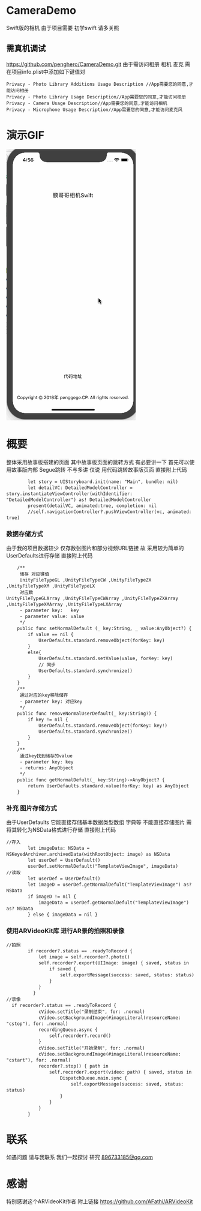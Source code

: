 # CameraDemo
Swift版的相机 由于项目需要 初学swift 请多关照
## 需真机调试
https://github.com/penghero/CameraDemo.git
由于需访问相册 相机 麦克 需在项目info.plist中添加如下键值对
```
Privacy - Photo Library Additions Usage Description //App需要您的同意,才能访问相册
Privacy - Photo Library Usage Description//App需要您的同意,才能访问相册
Privacy - Camera Usage Description//App需要您的同意,才能访问相机
Privacy - Microphone Usage Description//App需要您的同意,才能访问麦克风
```
# 演示GIF
![image](https://github.com/penghero/CameraDemo/blob/master/gif/Untitle2.gif)
# 概要
整体采用故事版搭建的页面 其中故事版页面的跳转方式 有必要讲一下 首先可以使用故事版内部 Segue跳转 不与多讲 仅说 用代码跳转故事版页面 直接附上代码
```
        let story = UIStoryboard.init(name: "Main", bundle: nil)
        let detailVC: DetailedModelController = story.instantiateViewController(withIdentifier: "DetailedModelController") as! DetailedModelController
        present(detailVC, animated:true, completion: nil
        //self.navigationController?.pushViewController(vc, animated: true)

```
### 数据存储方式
由于我的项目数据较少 仅存数张图片和部分视频URL链接 故 采用较为简单的UserDefaults进行存储 直接附上代码
```
    /**
     储存 对应键值
     UnityFileTypeGL ,UnityFileTypeCW ,UnityFileTypeZX ,UnityFileTypeXM ,UnityFileTypeLX
     对应数
UnityFileTypeGLArray ,UnityFileTypeCWArray ,UnityFileTypeZXArray ,UnityFileTypeXMArray ,UnityFileTypeLXArray
     - parameter key:   key
     - parameter value: value
     */
    public func setNormalDefault (_ key:String, _ value:AnyObject?) {
        if value == nil {
            UserDefaults.standard.removeObject(forKey: key)
        }
        else{
            UserDefaults.standard.setValue(value, forKey: key)
            // 同步
            UserDefaults.standard.synchronize()
        }
    }
    /**
     通过对应的key移除储存
     - parameter key: 对应key
     */
    public func removeNormalUserDefault(_ key:String?) {
        if key != nil {
            UserDefaults.standard.removeObject(forKey: key!)
            UserDefaults.standard.synchronize()
        }
    }
    /**
     通过key找到储存的value
     - parameter key: key
     - returns: AnyObject
     */
    public func getNormalDefult(_ key:String)->AnyObject? {
        return UserDefaults.standard.value(forKey: key) as AnyObject
    }

```
### 补充 图片存储方式
由于UserDefaults 它能直接存储基本数据类型数组 字典等 不能直接存储图片 需将其转化为NSData格式进行存储 直接附上代码
```
//存入
        let imageData: NSData = NSKeyedArchiver.archivedData(withRootObject: image) as NSData
        let userDef = UserDefault()
        userDef.setNormalDefault("TemplateViewImage", imageData)
//读取
        let userDef = UserDefault()
        let imageD = userDef.getNormalDefult("TemplateViewImage") as? NSData
        if imageD != nil {
            imageData = userDef.getNormalDefult("TemplateViewImage") as? NSData
        } else { imageData = nil }
```
### 使用ARVideoKit库 进行AR景的拍照和录像
```
//拍照
        if recorder?.status == .readyToRecord {
            let image = self.recorder?.photo()
            self.recorder?.export(UIImage: image) { saved, status in
                if saved {
                    self.exportMessage(success: saved, status: status)
                }
            }
          }
//录像
  if recorder?.status == .readyToRecord {
            cVideo.setTitle("录制结束", for: .normal)
            cVideo.setBackgroundImage(#imageLiteral(resourceName: "cstop"), for: .normal)
            recordingQueue.async {
                self.recorder?.record()
            }
            cVideo.setTitle("开始录制", for: .normal)
            cVideo.setBackgroundImage(#imageLiteral(resourceName: "cstart"), for: .normal)
            recorder?.stop() { path in
                self.recorder?.export(video: path) { saved, status in
                    DispatchQueue.main.sync {
                        self.exportMessage(success: saved, status: status)
                    }
                }
            }
        }
```
# 联系 
如遇问题 请与我联系 我们一起探讨 研究  896733185@qq.com
# 感谢
特别感谢这个ARVideoKit作者 附上链接 https://github.com/AFathi/ARVideoKit
